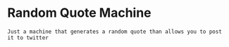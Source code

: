 # Random Quote Machine
`Just a machine that generates a random quote than allows you to post it to twitter`